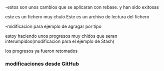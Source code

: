 
-estos son unos cambios que se aplicaran con rebase. y han sido exitosas

este es un fichero muy chulo
Este es un archivo de lectura del fichero

 -midificacion para ejemplo de agragar por tipo 

 estoy haciendo unos progresos muy chidos que seran interumpidos(modificacion para el ejemplo de Stash)

 los progresos ya fueron retomados
 
 ### modificaciones desde GitHub
